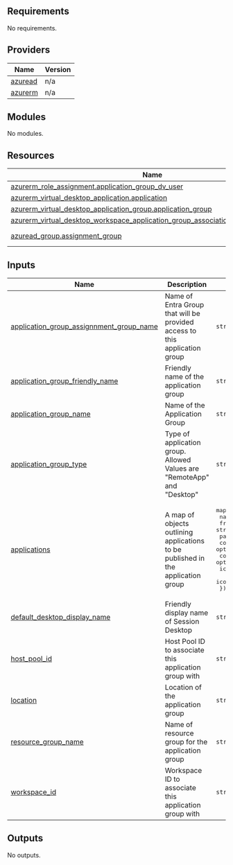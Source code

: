 <!-- BEGIN_TF_DOCS -->
## Requirements

No requirements.

## Providers

| Name | Version |
|------|---------|
| <a name="provider_azuread"></a> [azuread](#provider\_azuread) | n/a |
| <a name="provider_azurerm"></a> [azurerm](#provider\_azurerm) | n/a |

## Modules

No modules.

## Resources

| Name | Type |
|------|------|
| [azurerm_role_assignment.application_group_dv_user](https://registry.terraform.io/providers/hashicorp/azurerm/latest/docs/resources/role_assignment) | resource |
| [azurerm_virtual_desktop_application.application](https://registry.terraform.io/providers/hashicorp/azurerm/latest/docs/resources/virtual_desktop_application) | resource |
| [azurerm_virtual_desktop_application_group.application_group](https://registry.terraform.io/providers/hashicorp/azurerm/latest/docs/resources/virtual_desktop_application_group) | resource |
| [azurerm_virtual_desktop_workspace_application_group_association.ws_ag_association](https://registry.terraform.io/providers/hashicorp/azurerm/latest/docs/resources/virtual_desktop_workspace_application_group_association) | resource |
| [azuread_group.assignment_group](https://registry.terraform.io/providers/hashicorp/azuread/latest/docs/data-sources/group) | data source |

## Inputs

| Name | Description | Type | Default | Required |
|------|-------------|------|---------|:--------:|
| <a name="input_application_group_assignnment_group_name"></a> [application\_group\_assignnment\_group\_name](#input\_application\_group\_assignnment\_group\_name) | Name of Entra Group that will be provided access to this application group | `string` | n/a | yes |
| <a name="input_application_group_friendly_name"></a> [application\_group\_friendly\_name](#input\_application\_group\_friendly\_name) | Friendly name of the application group | `string` | `null` | no |
| <a name="input_application_group_name"></a> [application\_group\_name](#input\_application\_group\_name) | Name of the Application Group | `string` | n/a | yes |
| <a name="input_application_group_type"></a> [application\_group\_type](#input\_application\_group\_type) | Type of application group. Allowed Values are "RemoteApp" and "Desktop" | `string` | n/a | yes |
| <a name="input_applications"></a> [applications](#input\_applications) | A map of objects outlining applications to be published in the application group | <pre>map(object({<br/>    name                         = string<br/>    friendly_name                = string<br/>    path                         = string<br/>    command_line_argument_policy = optional(string, "DoNotAllow")<br/>    command_line_arguments       = optional(string, null)<br/>    icon_path                    = optional(string, null)<br/>    icon_index                   = optional(string, null)<br/>  }))</pre> | `{}` | no |
| <a name="input_default_desktop_display_name"></a> [default\_desktop\_display\_name](#input\_default\_desktop\_display\_name) | Friendly display name of Session Desktop | `string` | `"SessionDesktop"` | no |
| <a name="input_host_pool_id"></a> [host\_pool\_id](#input\_host\_pool\_id) | Host Pool ID to associate this application group with | `string` | n/a | yes |
| <a name="input_location"></a> [location](#input\_location) | Location of the application group | `string` | n/a | yes |
| <a name="input_resource_group_name"></a> [resource\_group\_name](#input\_resource\_group\_name) | Name of resource group for the application group | `string` | n/a | yes |
| <a name="input_workspace_id"></a> [workspace\_id](#input\_workspace\_id) | Workspace ID to associate this application group with | `string` | n/a | yes |

## Outputs

No outputs.
<!-- END_TF_DOCS -->